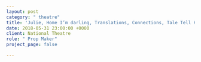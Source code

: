 ```yaml
---
layout: post
category: " theatre"
title: 'Julie, Home I’m darling, Translations, Connections, Tale Tell Heart, Tartuffe '
date: 2018-05-31 23:00:00 +0000
client: National Theatre
role: " Prop Maker"
project_page: false

---
```

